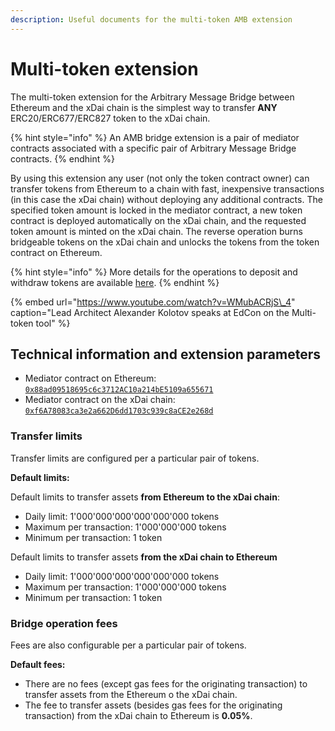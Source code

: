 ```yaml
---
description: Useful documents for the multi-token AMB extension
---
```


# Multi-token extension

The multi-token extension for the Arbitrary Message Bridge between Ethereum and the xDai chain is the simplest way to transfer **ANY** ERC20/ERC677/ERC827 token to the xDai chain.

{% hint style="info" %}
An AMB bridge extension is a pair of mediator contracts associated with a specific pair of Arbitrary Message Bridge contracts.
{% endhint %}

By using this extension any user \(not only the token contract owner\) can transfer tokens from  Ethereum to a chain with fast, inexpensive transactions \(in this case the xDai chain\) without deploying any additional contracts. The specified token amount is locked in the mediator contract, a new token contract is deployed automatically on the xDai chain, and the requested token amount is minted on the xDai chain. The reverse operation burns bridgeable tokens on the xDai chain and unlocks the tokens from the token contract on Ethereum.

{% hint style="info" %}
More details for the operations to deposit and withdraw tokens are available [here](https://docs.tokenbridge.net/eth-xdai-amb-bridge/multi-token-extension/extension-internals).
{% endhint %}

{% embed url="https://www.youtube.com/watch?v=WMubACRjS\_4" caption="Lead Architect Alexander Kolotov speaks at EdCon on the Multi-token tool" %}

## Technical information and extension parameters

* Mediator contract on Ethereum: [`0x88ad09518695c6c3712AC10a214bE5109a655671`](https://etherscan.io/address/0x88ad09518695c6c3712AC10a214bE5109a655671)
* Mediator contract on the xDai chain: [`0xf6A78083ca3e2a662D6dd1703c939c8aCE2e268d`](https://blockscout.com/poa/xdai/address/0xf6A78083ca3e2a662D6dd1703c939c8aCE2e268d)

### Transfer limits 

Transfer limits are configured per a particular pair of tokens. 

**Default limits:**

Default limits to transfer assets **from Ethereum to the xDai chain**:

* Daily limit: 1'000'000'000'000'000'000 tokens
* Maximum per transaction: 1'000'000'000 tokens
* Minimum per transaction: 1 token

Default limits to transfer assets **from the xDai chain to Ethereum** 

* Daily limit: 1'000'000'000'000'000'000 tokens
* Maximum per transaction: 1'000'000'000 tokens
* Minimum per transaction: 1 token

### Bridge operation fees

Fees are also configurable per a particular pair of tokens.

**Default fees:**

* There are no fees \(except gas fees for the originating transaction\) to transfer assets from the Ethereum o the xDai chain.
* The fee to transfer assets \(besides gas fees for the originating transaction\) from the xDai chain to Ethereum is **0.05%**.

